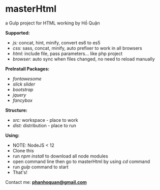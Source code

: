 # masterHtml
a Gulp project for HTML working by Hồ Quận

**Supported:**
- _js:_ concat, hint, minify, convert es6 to es5
- _css:_ sass, concat, minify, auto prefixer to work in all browsers
- _html:_ include file, pass parameters... like php project
- _browser:_ auto sync when files changed, no need to reload manually

**PreInstall Packages:**
- _fontawesome_
- _slick slider_
- _bootstrap_
- _jquery_
- _fancybox_

**Structure:**
- _src:_ workspace - place to work
- _dist:_ distribution - place to run

**Using:**
- NOTE: NodeJS < 12
- Clone this
- run _npm install_ to download all node modules
- open command line then go to masterHtml by using _cd_ command
- run _gulp_ command to start
- That's!

Contact me: **phanhoquan@gmail.com**
